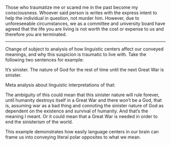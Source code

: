 Those who traumatize me or scared me in the past become my consciousness. Whoever said person is writes with the express intent to help the individual in question, not murder him. However, due to unforeseeable circumstances, we as a committee and university board have agreed that the life you are living is not worth the cost or expense to us and therefore you are terminated. 

---

Change of subject to analysis of how linguistic centers affect our conveyed meanings, and why this suspicion is traumatic to live with. Take the following two sentences for example:

It’s sinister. The nature of God for the rest of time until the next Great War is sinister.

Meta analysis about linguistic interpretations of that:

The ambiguity of this could mean that this sinister nature will rule forever, until humanity destroys itself in a Great War and there won’t be a God, that is, assuming war as a bad thing and connoting the sinister nature of God as dependent on the existence and survival of humanity. And that’s the meaning I meant. Or it could mean that a Great War is needed in order to end the sinisterism of the world. 

This example demonstrates how easily language centers in our brain can frame us into conveying literal polar opposites to what we mean. 
